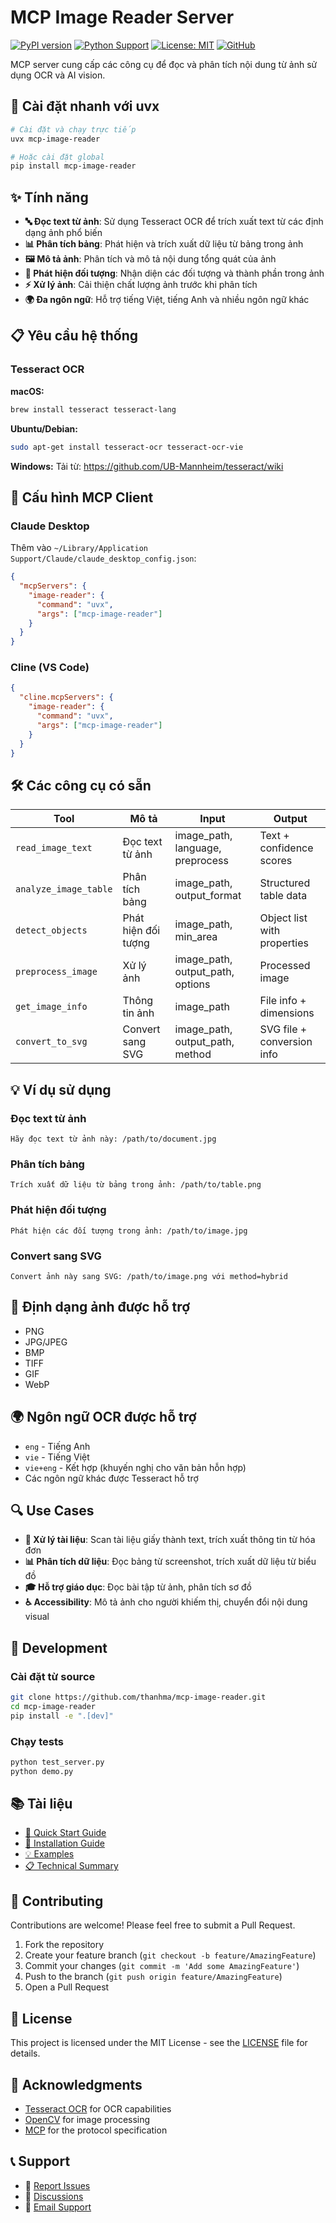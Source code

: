 # MCP Image Reader Server

[![PyPI version](https://badge.fury.io/py/mcp-image-reader.svg)](https://badge.fury.io/py/mcp-image-reader)
[![Python Support](https://img.shields.io/pypi/pyversions/mcp-image-reader.svg)](https://pypi.org/project/mcp-image-reader/)
[![License: MIT](https://img.shields.io/badge/License-MIT-yellow.svg)](https://opensource.org/licenses/MIT)
[![GitHub](https://img.shields.io/github/stars/thanhma/mcp-image-reader?style=social)](https://github.com/thanhma/mcp-image-reader)

MCP server cung cấp các công cụ để đọc và phân tích nội dung từ ảnh sử dụng OCR và AI vision.

## 🚀 Cài đặt nhanh với uvx

```bash
# Cài đặt và chạy trực tiếp
uvx mcp-image-reader

# Hoặc cài đặt global
pip install mcp-image-reader
```

## ✨ Tính năng

- **🔤 Đọc text từ ảnh**: Sử dụng Tesseract OCR để trích xuất text từ các định dạng ảnh phổ biến
- **📊 Phân tích bảng**: Phát hiện và trích xuất dữ liệu từ bảng trong ảnh
- **🖼️ Mô tả ảnh**: Phân tích và mô tả nội dung tổng quát của ảnh
- **🎯 Phát hiện đối tượng**: Nhận diện các đối tượng và thành phần trong ảnh
- **⚡ Xử lý ảnh**: Cải thiện chất lượng ảnh trước khi phân tích
- **🌍 Đa ngôn ngữ**: Hỗ trợ tiếng Việt, tiếng Anh và nhiều ngôn ngữ khác

## 📋 Yêu cầu hệ thống

### Tesseract OCR

**macOS:**
```bash
brew install tesseract tesseract-lang
```

**Ubuntu/Debian:**
```bash
sudo apt-get install tesseract-ocr tesseract-ocr-vie
```

**Windows:**
Tải từ: https://github.com/UB-Mannheim/tesseract/wiki

## 🔧 Cấu hình MCP Client

### Claude Desktop

Thêm vào `~/Library/Application Support/Claude/claude_desktop_config.json`:

```json
{
  "mcpServers": {
    "image-reader": {
      "command": "uvx",
      "args": ["mcp-image-reader"]
    }
  }
}
```

### Cline (VS Code)

```json
{
  "cline.mcpServers": {
    "image-reader": {
      "command": "uvx", 
      "args": ["mcp-image-reader"]
    }
  }
}
```

## 🛠️ Các công cụ có sẵn

| Tool | Mô tả | Input | Output |
|------|-------|-------|--------|
| `read_image_text` | Đọc text từ ảnh | image_path, language, preprocess | Text + confidence scores |
| `analyze_image_table` | Phân tích bảng | image_path, output_format | Structured table data |
| `detect_objects` | Phát hiện đối tượng | image_path, min_area | Object list with properties |
| `preprocess_image` | Xử lý ảnh | image_path, output_path, options | Processed image |
| `get_image_info` | Thông tin ảnh | image_path | File info + dimensions |
| `convert_to_svg` | Convert sang SVG | image_path, output_path, method | SVG file + conversion info |

## 💡 Ví dụ sử dụng

### Đọc text từ ảnh
```
Hãy đọc text từ ảnh này: /path/to/document.jpg
```

### Phân tích bảng
```
Trích xuất dữ liệu từ bảng trong ảnh: /path/to/table.png
```

### Phát hiện đối tượng
```
Phát hiện các đối tượng trong ảnh: /path/to/image.jpg
```

### Convert sang SVG
```
Convert ảnh này sang SVG: /path/to/image.png với method=hybrid
```

## 🎨 Định dạng ảnh được hỗ trợ

- PNG
- JPG/JPEG  
- BMP
- TIFF
- GIF
- WebP

## 🌍 Ngôn ngữ OCR được hỗ trợ

- `eng` - Tiếng Anh
- `vie` - Tiếng Việt
- `vie+eng` - Kết hợp (khuyến nghị cho văn bản hỗn hợp)
- Các ngôn ngữ khác được Tesseract hỗ trợ

## 🔍 Use Cases

- **📄 Xử lý tài liệu**: Scan tài liệu giấy thành text, trích xuất thông tin từ hóa đơn
- **📊 Phân tích dữ liệu**: Đọc bảng từ screenshot, trích xuất dữ liệu từ biểu đồ  
- **🎓 Hỗ trợ giáo dục**: Đọc bài tập từ ảnh, phân tích sơ đồ
- **♿ Accessibility**: Mô tả ảnh cho người khiếm thị, chuyển đổi nội dung visual

## 🚀 Development

### Cài đặt từ source

```bash
git clone https://github.com/thanhma/mcp-image-reader.git
cd mcp-image-reader
pip install -e ".[dev]"
```

### Chạy tests

```bash
python test_server.py
python demo.py
```

## 📚 Tài liệu

- [📖 Quick Start Guide](QUICKSTART.md)
- [🔧 Installation Guide](INSTALLATION.md) 
- [💡 Examples](examples.md)
- [📋 Technical Summary](SUMMARY.md)

## 🤝 Contributing

Contributions are welcome! Please feel free to submit a Pull Request.

1. Fork the repository
2. Create your feature branch (`git checkout -b feature/AmazingFeature`)
3. Commit your changes (`git commit -m 'Add some AmazingFeature'`)
4. Push to the branch (`git push origin feature/AmazingFeature`)
5. Open a Pull Request

## 📄 License

This project is licensed under the MIT License - see the [LICENSE](LICENSE) file for details.

## 🙏 Acknowledgments

- [Tesseract OCR](https://github.com/tesseract-ocr/tesseract) for OCR capabilities
- [OpenCV](https://opencv.org/) for image processing
- [MCP](https://modelcontextprotocol.io/) for the protocol specification

## 📞 Support

- 🐛 [Report Issues](https://github.com/thanhma/mcp-image-reader/issues)
- 💬 [Discussions](https://github.com/thanhma/mcp-image-reader/discussions)
- 📧 [Email Support](mailto:thanhma@example.com)
